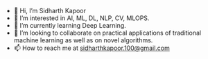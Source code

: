 - 👋 Hi, I’m Sidharth Kapoor
- 👀 I’m interested in AI, ML, DL, NLP, CV, MLOPS.
- 🌱 I’m currently learning Deep Learning.
- 💞️ I’m looking to collaborate on practical applications of traditional machine learning as well as on novel algorithms.
- 📫 How to reach me at sidharthkapoor.100@gmail.com
